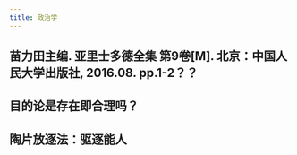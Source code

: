 ```yaml
---
title: 政治学
---
```


## 苗力田主编. 亚里士多德全集 第9卷[M]. 北京：中国人民大学出版社, 2016.08. pp.1-2？？

## 目的论是存在即合理吗？
## 陶片放逐法：驱逐能人
##
